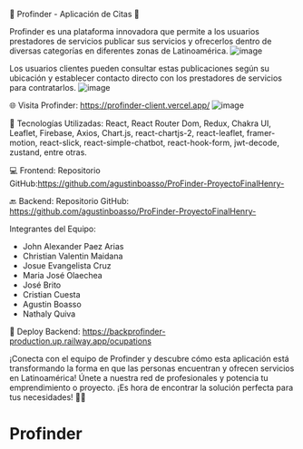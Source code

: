 🚀 Profinder - Aplicación de Citas 🚀

Profinder es una plataforma innovadora que permite a los usuarios prestadores de servicios publicar sus servicios y ofrecerlos dentro de diversas categorías en diferentes zonas de Latinoamérica.
![image](https://github.com/CristianCuesta14/ProFinder/assets/110426875/375b4ad9-c9ae-49a7-8187-17551087fc81)

Los usuarios clientes pueden consultar estas publicaciones según su ubicación y establecer contacto directo con los prestadores de servicios para contratarlos.
![image](https://github.com/CristianCuesta14/ProFinder/assets/110426875/d9981ca3-a987-42ca-9605-ad999d4d2a5f)

🌐 Visita Profinder:
https://profinder-client.vercel.app/
![image](https://github.com/CristianCuesta14/ProFinder/assets/110426875/37c1034b-122a-4613-abf0-d5a70de7e2c9)



🔹 Tecnologías Utilizadas:
React, React Router Dom, Redux, Chakra UI, Leaflet, Firebase, Axios, Chart.js, react-chartjs-2, react-leaflet, framer-motion, react-slick, react-simple-chatbot, react-hook-form, jwt-decode, zustand, entre otras.

💻 Frontend:
Repositorio GitHub:https://github.com/agustinboasso/ProFinder-ProyectoFinalHenry-

🔙 Backend:
Repositorio GitHub: https://github.com/agustinboasso/ProFinder-ProyectoFinalHenry-

Integrantes del Equipo:
- John Alexander Paez Arias
- Christian Valentin Maidana
- Josue Evangelista Cruz
- Maria José Olaechea
- José Brito
- Cristian Cuesta
- Agustin Boasso
- Nathaly Quiva

🔗 Deploy Backend:
https://backprofinder-production.up.railway.app/ocupations


¡Conecta con el equipo de Profinder y descubre cómo esta aplicación está transformando la forma en que las personas encuentran y ofrecen servicios en Latinoamérica! Únete a nuestra red de profesionales y potencia tu emprendimiento o proyecto. ¡Es hora de encontrar la solución perfecta para tus necesidades! 🤝📅
# Profinder
